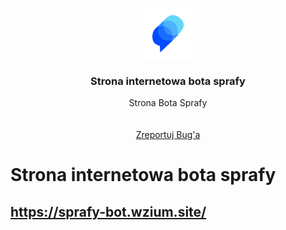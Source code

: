 <br />
<p align="center">
  <a href="sprafy-bot.wzium.site">
    <img src="sprafy logo.png" alt="Logo" width="80" height="80">
  </a>

  <h3 align="center">Strona internetowa bota sprafy</h3>

  <p align="center">
    Strona Bota Sprafy
    <br />
    <br />
    <br />
  <a href="https://github.com/othneildrew/Best-README-Template/issues">Zreportuj Bug'a</a>

  </p>
</p>

# Strona internetowa bota sprafy
## https://sprafy-bot.wzium.site/

